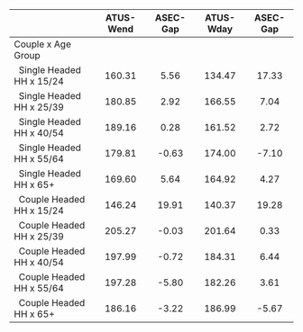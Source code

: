 
|                      |    ATUS-Wend |     ASEC-Gap |    ATUS-Wday |     ASEC-Gap |
| -------------------- | :----------: | :----------: | :----------: | :----------: |
| Couple x Age Group   |              |              |              |              |
| &nbsp;&nbsp;Single Headed HH x 15/24 |       160.31 |         5.56 |       134.47 |        17.33 |
| &nbsp;&nbsp;Single Headed HH x 25/39 |       180.85 |         2.92 |       166.55 |         7.04 |
| &nbsp;&nbsp;Single Headed HH x 40/54 |       189.16 |         0.28 |       161.52 |         2.72 |
| &nbsp;&nbsp;Single Headed HH x 55/64 |       179.81 |        -0.63 |       174.00 |        -7.10 |
| &nbsp;&nbsp;Single Headed HH x 65+ |       169.60 |         5.64 |       164.92 |         4.27 |
| &nbsp;&nbsp;Couple Headed HH x 15/24 |       146.24 |        19.91 |       140.37 |        19.28 |
| &nbsp;&nbsp;Couple Headed HH x 25/39 |       205.27 |        -0.03 |       201.64 |         0.33 |
| &nbsp;&nbsp;Couple Headed HH x 40/54 |       197.99 |        -0.72 |       184.31 |         6.44 |
| &nbsp;&nbsp;Couple Headed HH x 55/64 |       197.28 |        -5.80 |       182.26 |         3.61 |
| &nbsp;&nbsp;Couple Headed HH x 65+ |       186.16 |        -3.22 |       186.99 |        -5.67 |

